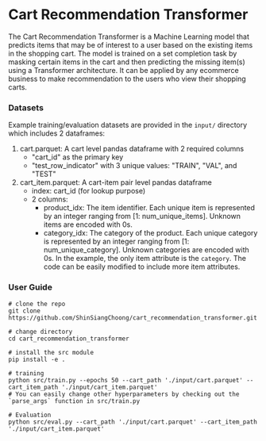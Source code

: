 Cart Recommendation Transformer
===============================

The Cart Recommendation Transformer is a Machine Learning model that predicts items that may be of interest to a user based on the existing items in the shopping cart. The model is trained on a set completion task by masking certain items in the cart and then predicting the missing item(s) using a Transformer architecture. It can be applied by any ecommerce business to make recommendation to the users who view their shopping carts. 

### Datasets
Example training/evaluation datasets are provided in the `input/` directory which includes 2 dataframes:
1. cart.parquet: A cart level pandas dataframe with 2 required columns
    - "cart_id" as the primary key
    - "test_row_indicator" with 3 unique values: "TRAIN", "VAL", and "TEST"
2. cart_item.parquet: A cart-item pair level pandas dataframe
    - index: cart_id (for lookup purpose)
    - 2 columns:
        - product_idx: The item identifier. Each unique item is represented by an integer ranging from [1: num_unique_items]. Unknown items are encoded with 0s.
        - category_idx: The category of the product. Each unique category is represented by an integer ranging from [1: num_unique_category]. Unknown categories are encoded with 0s.
In the example, the only item attribute is the `category`. The code can be easily modified to include more item attributes.

### User Guide
```
# clone the repo
git clone https://github.com/ShinSiangChoong/cart_recommendation_transformer.git

# change directory
cd cart_recommendation_transformer

# install the src module
pip install -e .

# training
python src/train.py --epochs 50 --cart_path './input/cart.parquet' --cart_item_path './input/cart_item.parquet'
# You can easily change other hyperparameters by checking out the `parse_args` function in src/train.py

# Evaluation
python src/eval.py --cart_path './input/cart.parquet' --cart_item_path './input/cart_item.parquet'